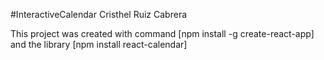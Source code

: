 #InteractiveCalendar
Cristhel Ruiz Cabrera

This project was created with command [npm install -g create-react-app] and the library [npm install react-calendar] 
